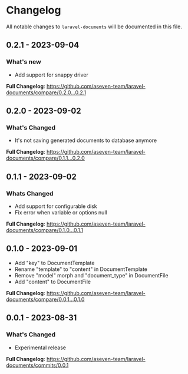 # Changelog

All notable changes to `laravel-documents` will be documented in this file.

## 0.2.1 - 2023-09-04

### What's new

- Add support for snappy driver

**Full Changelog**: https://github.com/aseven-team/laravel-documents/compare/0.2.0...0.2.1

## 0.2.0 - 2023-09-02

### What's Changed

- It's not saving generated documents to database anymore

**Full Changelog**: https://github.com/aseven-team/laravel-documents/compare/0.1.1...0.2.0

## 0.1.1 - 2023-09-02

### Whats Changed

- Add support for configurable disk
- Fix error when variable or options null

**Full Changelog**: https://github.com/aseven-team/laravel-documents/compare/0.1.0...0.1.1

## 0.1.0 - 2023-09-01

- Add "key" to DocumentTemplate
- Rename "template" to "content" in DocumentTemplate
- Remove "model" morph and "document_type" in DocumentFile
- Add "content" to DocumentFile

**Full Changelog**: https://github.com/aseven-team/laravel-documents/compare/0.0.1...0.1.0

## 0.0.1 - 2023-08-31

### What's Changed

- Experimental release

**Full Changelog**: https://github.com/aseven-team/laravel-documents/commits/0.0.1
